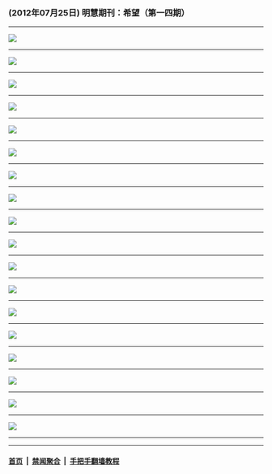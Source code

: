 ### (2012年07月25日) 明慧期刊：希望（第一四期） 

---

<img src="http://qikan.minghui.org/mhqkpage/qikanimage/2012/07/25/xw-14-pdf-online1.png"/><hr/>
<img src="http://qikan.minghui.org/mhqkpage/qikanimage/2012/07/25/xw-14-pdf-online2.png"/><hr/>
<img src="http://qikan.minghui.org/mhqkpage/qikanimage/2012/07/25/xw-14-pdf-online3.png"/><hr/>
<img src="http://qikan.minghui.org/mhqkpage/qikanimage/2012/07/25/xw-14-pdf-online4.png"/><hr/>
<img src="http://qikan.minghui.org/mhqkpage/qikanimage/2012/07/25/xw-14-pdf-online5.png"/><hr/>
<img src="http://qikan.minghui.org/mhqkpage/qikanimage/2012/07/25/xw-14-pdf-online6.png"/><hr/>
<img src="http://qikan.minghui.org/mhqkpage/qikanimage/2012/07/25/xw-14-pdf-online7.png"/><hr/>
<img src="http://qikan.minghui.org/mhqkpage/qikanimage/2012/07/25/xw-14-pdf-online8.png"/><hr/>
<img src="http://qikan.minghui.org/mhqkpage/qikanimage/2012/07/25/xw-14-pdf-online9.png"/><hr/>
<img src="http://qikan.minghui.org/mhqkpage/qikanimage/2012/07/25/xw-14-pdf-online10.png"/><hr/>
<img src="http://qikan.minghui.org/mhqkpage/qikanimage/2012/07/25/xw-14-pdf-online11.png"/><hr/>
<img src="http://qikan.minghui.org/mhqkpage/qikanimage/2012/07/25/xw-14-pdf-online12.png"/><hr/>
<img src="http://qikan.minghui.org/mhqkpage/qikanimage/2012/07/25/xw-14-pdf-online13.png"/><hr/>
<img src="http://qikan.minghui.org/mhqkpage/qikanimage/2012/07/25/xw-14-pdf-online14.png"/><hr/>
<img src="http://qikan.minghui.org/mhqkpage/qikanimage/2012/07/25/xw-14-pdf-online15.png"/><hr/>
<img src="http://qikan.minghui.org/mhqkpage/qikanimage/2012/07/25/xw-14-pdf-online16.png"/><hr/>
<img src="http://qikan.minghui.org/mhqkpage/qikanimage/2012/07/25/xw-14-pdf-online17.png"/><hr/>
<img src="http://qikan.minghui.org/mhqkpage/qikanimage/2012/07/25/xw-14-pdf-online18.png"/><hr/>


---

#### [首页](../../../..) &nbsp;|&nbsp; [禁闻聚合](https://github.com/gfw-breaker/banned-news) &nbsp;|&nbsp; [手把手翻墙教程](https://github.com/gfw-breaker/guides) 